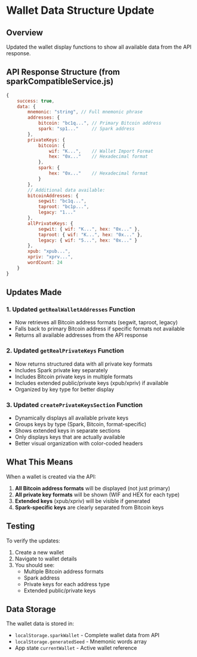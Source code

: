 # Wallet Data Structure Update

## Overview
Updated the wallet display functions to show all available data from the API response.

## API Response Structure (from sparkCompatibleService.js)
```javascript
{
    success: true,
    data: {
        mnemonic: "string", // Full mnemonic phrase
        addresses: {
            bitcoin: "bc1q...", // Primary Bitcoin address
            spark: "sp1..."     // Spark address
        },
        privateKeys: {
            bitcoin: {
                wif: "K...",    // Wallet Import Format
                hex: "0x..."    // Hexadecimal format
            },
            spark: {
                hex: "0x..."    // Hexadecimal format
            }
        },
        // Additional data available:
        bitcoinAddresses: {
            segwit: "bc1q...",
            taproot: "bc1p...",
            legacy: "1..."
        },
        allPrivateKeys: {
            segwit: { wif: "K...", hex: "0x..." },
            taproot: { wif: "K...", hex: "0x..." },
            legacy: { wif: "5...", hex: "0x..." }
        },
        xpub: "xpub...",
        xpriv: "xprv...",
        wordCount: 24
    }
}
```

## Updates Made

### 1. Updated `getRealWalletAddresses` Function
- Now retrieves all Bitcoin address formats (segwit, taproot, legacy)
- Falls back to primary Bitcoin address if specific formats not available
- Returns all available addresses from the API response

### 2. Updated `getRealPrivateKeys` Function
- Now returns structured data with all private key formats
- Includes Spark private key separately
- Includes Bitcoin private keys in multiple formats
- Includes extended public/private keys (xpub/xpriv) if available
- Organized by key type for better display

### 3. Updated `createPrivateKeysSection` Function
- Dynamically displays all available private keys
- Groups keys by type (Spark, Bitcoin, format-specific)
- Shows extended keys in separate sections
- Only displays keys that are actually available
- Better visual organization with color-coded headers

## What This Means

When a wallet is created via the API:
1. **All Bitcoin address formats** will be displayed (not just primary)
2. **All private key formats** will be shown (WIF and HEX for each type)
3. **Extended keys** (xpub/xpriv) will be visible if generated
4. **Spark-specific keys** are clearly separated from Bitcoin keys

## Testing
To verify the updates:
1. Create a new wallet
2. Navigate to wallet details
3. You should see:
   - Multiple Bitcoin address formats
   - Spark address
   - Private keys for each address type
   - Extended public/private keys

## Data Storage
The wallet data is stored in:
- `localStorage.sparkWallet` - Complete wallet data from API
- `localStorage.generatedSeed` - Mnemonic words array
- App state `currentWallet` - Active wallet reference